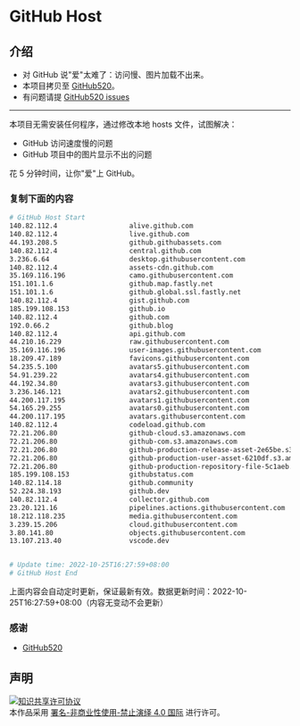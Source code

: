# GitHub Host
## 介绍
- 对 GitHub 说"爱"太难了：访问慢、图片加载不出来。
- 本项目拷贝至 [GitHub520](https://github.com/521xueweihan/GitHub520)。
- 有问题请提 [GitHub520 issues](https://github.com/521xueweihan/GitHub520/issues/new)

---

本项目无需安装任何程序，通过修改本地 hosts 文件，试图解决：
- GitHub 访问速度慢的问题
- GitHub 项目中的图片显示不出的问题

花 5 分钟时间，让你"爱"上 GitHub。

### 复制下面的内容
```bash
# GitHub Host Start
140.82.112.4                  alive.github.com
140.82.112.4                  live.github.com
44.193.208.5                  github.githubassets.com
140.82.112.4                  central.github.com
3.236.6.64                    desktop.githubusercontent.com
140.82.112.4                  assets-cdn.github.com
35.169.116.196                camo.githubusercontent.com
151.101.1.6                   github.map.fastly.net
151.101.1.6                   github.global.ssl.fastly.net
140.82.112.4                  gist.github.com
185.199.108.153               github.io
140.82.112.4                  github.com
192.0.66.2                    github.blog
140.82.112.4                  api.github.com
44.210.16.229                 raw.githubusercontent.com
35.169.116.196                user-images.githubusercontent.com
18.209.47.189                 favicons.githubusercontent.com
54.235.5.100                  avatars5.githubusercontent.com
54.91.239.22                  avatars4.githubusercontent.com
44.192.34.80                  avatars3.githubusercontent.com
3.236.146.121                 avatars2.githubusercontent.com
44.200.117.195                avatars1.githubusercontent.com
54.165.29.255                 avatars0.githubusercontent.com
44.200.117.195                avatars.githubusercontent.com
140.82.112.4                  codeload.github.com
72.21.206.80                  github-cloud.s3.amazonaws.com
72.21.206.80                  github-com.s3.amazonaws.com
72.21.206.80                  github-production-release-asset-2e65be.s3.amazonaws.com
72.21.206.80                  github-production-user-asset-6210df.s3.amazonaws.com
72.21.206.80                  github-production-repository-file-5c1aeb.s3.amazonaws.com
185.199.108.153               githubstatus.com
140.82.114.18                 github.community
52.224.38.193                 github.dev
140.82.112.4                  collector.github.com
23.20.121.16                  pipelines.actions.githubusercontent.com
18.212.118.235                media.githubusercontent.com
3.239.15.206                  cloud.githubusercontent.com
3.80.141.80                   objects.githubusercontent.com
13.107.213.40                 vscode.dev


# Update time: 2022-10-25T16:27:59+08:00
# GitHub Host End

```
上面内容会自动定时更新，保证最新有效。数据更新时间：2022-10-25T16:27:59+08:00（内容无变动不会更新）

### 感谢

- [GitHub520](https://github.com/521xueweihan/GitHub520)

## 声明
<a rel="license" href="https://creativecommons.org/licenses/by-nc-nd/4.0/deed.zh"><img alt="知识共享许可协议" style="border-width: 0" src="https://licensebuttons.net/l/by-nc-nd/4.0/88x31.png"></a><br>本作品采用 <a rel="license" href="https://creativecommons.org/licenses/by-nc-nd/4.0/deed.zh">署名-非商业性使用-禁止演绎 4.0 国际</a> 进行许可。